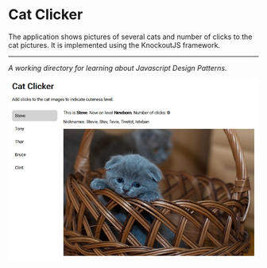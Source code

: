 # Cat Clicker

The application shows pictures of several cats and number of clicks to the 
cat pictures. It is implemented using the KnockoutJS framework.

----

_A working directory for learning about Javascript Design Patterns._

![Screenshot](img/screenshot.jpg)
